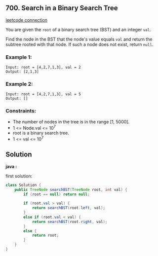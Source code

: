 ## 700. Search in a Binary Search Tree

[leetcode connection](https://leetcode.com/problems/search-in-a-binary-search-tree/)

You are given the `root` of a binary search tree (BST) and an integer `val`.

Find the node in the BST that the node's value equals `val` and return the subtree rooted with that node. If such a node does not exist, return `null`.

### Example 1:
```
Input: root = [4,2,7,1,3], val = 2
Output: [2,1,3]
```

### Example 2:
```
Input: root = [4,2,7,1,3], val = 5
Output: []
```

### Constraints:

* The number of nodes in the tree is in the range [1, 5000].
* 1 <= Node.val <= 10<sup>7</sup>
* root is a binary search tree.
* 1 <= val <= 10<sup>7</sup>

## Solution

**java :**

first solution:
```java
class Solution {
    public TreeNode searchBST(TreeNode root, int val) {
        if (root == null) return null;
        
        if (root.val > val) {
            return searchBST(root.left, val);
        }
        else if (root.val < val) {
            return searchBST(root.right, val);
        }
        else {
            return root;
        }
    }
}
```